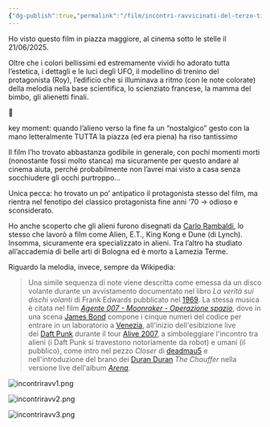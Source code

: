 ```yaml
---
{"dg-publish":true,"permalink":"/film/incontri-ravvicinati-del-terzo-tipo/","tags":["recensione"]}
---
```



Ho visto questo film in piazza maggiore, al cinema sotto le stelle il 21/06/2025.

Oltre che i colori bellissimi ed estremamente vividi ho adorato tutta l’estetica, i dettagli e le luci degli UFO, il modellino di trenino del protagonista (Roy), l’edificio che si illuminava a ritmo (con le note colorate) della melodia nella base scientifica, lo scienziato francese, la mamma del bimbo, gli alienetti finali.

<aside> 📎

key moment: quando l’alieno verso la fine fa un “nostalgico” gesto con la mano letteralmente TUTTA la piazza (ed era piena) ha riso tantissimo

</aside>

Il film l’ho trovato abbastanza godibile in generale, con pochi momenti morti (nonostante fossi molto stanca) ma sicuramente per questo andare al cinema aiuta, perché probabilmente non l’avrei mai visto a casa senza socchiudere gli occhi purtroppo…

Unica pecca: ho trovato un po’ antipatico il protagonista stesso del film, ma rientra nel fenotipo del classico protagonista fine anni ‘70 → odioso e sconsiderato.

Ho anche scoperto che gli alieni furono disegnati da [Carlo Rambaldi](https://it.wikipedia.org/wiki/Carlo_Rambaldi), lo stesso che lavorò a film come Alien, E.T., King Kong e Dune (di Lynch). Insomma, sicuramente era specializzato in alieni. Tra l’altro ha studiato all’accademia di belle arti di Bologna ed è morto a Lamezia Terme.

Riguardo la melodia, invece, sempre da Wikipedia:

> Una simile sequenza di note viene descritta come emessa da un disco volante durante un avvistamento documentato nel libro _La verità sui dischi volanti_ di Frank Edwards pubblicato nel [1969](https://it.wikipedia.org/wiki/1969). La stessa musica è citata nel film [_Agente 007 - Moonraker - Operazione spazio_](https://it.wikipedia.org/wiki/Agente_007_-_Moonraker_-_Operazione_spazio), dove in una scena [James Bond](https://it.wikipedia.org/wiki/James_Bond) compone i cinque numeri del codice per entrare in un laboratorio a [Venezia](https://it.wikipedia.org/wiki/Venezia), all'inizio dell'esibizione live dei [Daft Punk](https://it.wikipedia.org/wiki/Daft_Punk) durante il tour [Alive 2007](https://it.wikipedia.org/wiki/Alive_2007), a simboleggiare l'incontro tra alieni (i Daft Punk si travestono notoriamente da robot) e umani (il pubblico), come intro nel pezzo _Closer_ di [deadmau5](https://it.wikipedia.org/wiki/Deadmau5) e nell'introduzione del brano dei [Duran Duran](https://it.wikipedia.org/wiki/Duran_Duran) _The Chauffer_ nella versione live dell'album [_Arena_](https://it.wikipedia.org/wiki/Arena_\(Duran_Duran\)).

![incontriravv1.png](/img/user/sources/incontriravv1.png) 

![incontriravv2.png](/img/user/sources/incontriravv2.png)

![incontriravv3.png](/img/user/sources/incontriravv3.png)